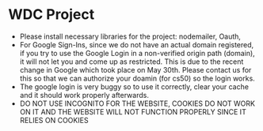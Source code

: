 # WDC Project

- Please install necessary libraries for the project: nodemailer, Oauth, 
- For Google Sign-Ins, since we do not have an actual domain registered, if you try to use the Google Login in a non-verified origin path (domain), it will not let you and come up as restricted. This is due to the recent change in Google which took place on May 30th. Please contact us for this so that we can authorize your doamin (for cs50) so the login works.
- The google login is very buggy so to use it correctly, clear your cache and it should work properly afterwards.
- DO NOT USE INCOGNITO FOR THE WEBSITE, COOKIES DO NOT WORK ON IT AND THE WEBSITE WILL NOT FUNCTION PROPERLY SINCE IT RELIES ON COOKIES
